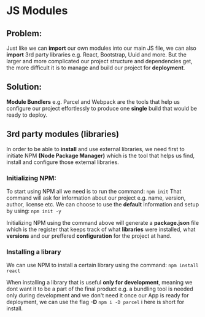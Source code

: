 # JS Modules


## Problem:
Just like we can **import** our own modules into our main JS file, we can also **import** 3rd party libraries e.g. React, Bootstrap, Uuid and more. But the larger and more complicated our project structure and dependencies get, the more difficult it is to manage and build our project for **deployment**. 


## Solution:
**Module Bundlers** e.g. Parcel and Webpack are the tools that help us configure our project effortlessly to produce one **single** build that would be ready to deploy.


## 3rd party modules (libraries)
In order to be able to **install** and use external libraries, we need first to initiate NPM **(Node Package Manager)** which is the tool that helps us find, install and configure those external libraries.

### Initializing NPM:
To start using NPM all we need is to run the command:
``npm init``
That command will ask for information about our project e.g. name, version, author, license etc. We can choose to use the **default** information and setup by using:
``npm init -y``

Initializing NPM using the command above will generate a **package.json** file which is the register that keeps track of what **libraries** were installed, what **versions** and our preffered **configuration** for the project at hand.

### Installing a library
We can use NPM to install a certain library using the command:
``npm install react``

When installing a library that is useful **only for development**, meaning we dont want it to be a part of the final product e.g. a bundling tool is needed only during development and we don't need it once our App is ready for deployment, we can use the flag **-D**
``npm i -D parcel``
i here is short for install.